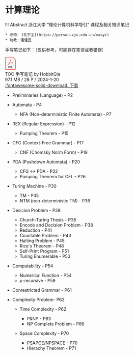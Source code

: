# 计算理论

!!! Abstract
    浙江大学 “理论计算机科学导引” 课程及相关知识笔记  
    
    * 老师: [毛宇尘](https://person.zju.edu.cn/maoyc)
    * 助教：连佳宜

手写笔记如下：（仅供参考，可能存在笔误或者错误）

<div class="card file-block" markdown="1">
<div class="file-icon"><img src="/assets/images/pdf.svg" style="height: 3em;"></div>
<div class="file-body">
<div class="file-title">TOC 手写笔记 by HobbitQia</div>
<div class="file-meta">97.1 MB / 28 P / 2024-1-20</div>
</div>
<a class="down-button" target="_blank" href="/assets/files/TOC.pdf" markdown="1">:fontawesome-solid-download: 下载</a>
</div>

* Preliminaries (Language) - P2
* Automata - P4
    * NFA (Non-deterministic Finite Automata) - P7

* REX (Regular Expression) - P12
    * Pumping Theorem - P15

* CFG (Context-Free Grammar) - P17
    * CNF (Chomsky Norm Form) - P18

* PDA (Pushdown Automata) - P20
    * CFG <-> PDA - P22
    * Pumping Theorem for CFL - P26

* Turing Machine - P30
    * TM - P35
    * NTM (non-deterministic TM) - P36

* Desicion Problem - P38
    * Church-Turing Thesis - P38
    * Encode and Decision Problem - P38
    * Reduction - P41
    * Countable Problem - P43
    * Halting Problem - P45
    * Rice's Theorem - P48
    * Self-Print Program - P51
    * Turing Enumerable - P53

* Computability - P54
    * Numerical Function - P54
    * $\mu$-recursive - P59

* Conrestricted Grammar - P61
* Complexity Problem- P62
    * Time Complexity - P62
        * P&NP - P63
        * NP Complete Problem - P66

    * Space Complexity - P70
        * PSAPCE/NPSPACE - P70
        * Hierachy Theorem - P71